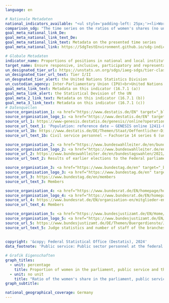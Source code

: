 ```yaml
---
language: en    

# Nationale Metadaten    
national_indicators_available: "<ul style='padding-left: 25px;'><li>Working-age population</li> <li> German Bundestag (lower chamber)</li> <li> Bundesrat (upper chamber)</li> <li> Public service</li> <li> Judiciary</li></ul>"    
comparison_sdg: "The time series on the ratios of women's shares (no unit) are compliant with the UN metadata. The time series on percentage proportions are not compliant with the UN metadata, but provide additional information."    
goal_meta_national_link_De: 
goal_meta_national_link_text_De: 
goal_meta_national_link_text: Metadata on the presented time series
goal_meta_national_link: https://SdgTestEnvironment.github.io/sdg-indicators/public/Meta/16.7.1.pdf    

# Globale Metadaten    
indicator_name: Proportions of positions in national and local institutions, including (a) the legislatures; (b) the public service; and (c) the judiciary, compared to national distributions, by sex, age, persons with disabilities and population groups    
target_name: Ensure responsive, inclusive, participatory and representative decision-making at all levels    
un_designated_tier_url: https://unstats.un.org/sdgs/iaeg-sdgs/tier-classification/    
un_designated_tier_url_text: Tier I/II    
un_desgnated_tier_alert: the United Nations Statistics Division    
un_custodian_agency: Inter-Parliamentary Union (IPU)<br>United Nations Development Programme (UNDP)    
goal_meta_link_text: Metadata on this indicator (16.7.1 (a))    
goal_meta_link_alert: the Statistical Devision of the UN    
goal_meta_2_link_text: Metadata on this indicator (16.7.1 (b))    
goal_meta_3_link_text: Metadata on this indicator (16.7.1 (c))        
# Datenquellen
source_organisation_1: <a href="https://www.destatis.de/EN" target="_blank"> Federal Statistical Office (Destatis) </a>
source_organisation_logo_1: <a href="https://www.destatis.de/EN" target="_blank"><img src="https://sdg-indikatoren.de/public/OrgImgEn/destatis.png" alt="Logo destatis" style="height:60px; width:148px"/></a>
source_url_1: https://www-genesis.destatis.de/genesis//online?operation=table&code=12411-0006&bypass=true&language=en
source_url_text_1: 'Population: reference date – GENESIS online 12411-0006'
source_url_1b: https://www.destatis.de/DE/Themen/Staat/Oeffentlicher-Dienst/_inhalt.html#sprg236406
source_url_text_1b: Civil service personnel – Fachserie 14 series 6 (until 2021) (only available in German)

source_organisation_2: <a href="https://www.bundeswahlleiter.de/en/bundeswahlleiter.html" target="_blank"> The Federal Returning Officer </a>
source_organisation_logo_2: <a href="https://www.bundeswahlleiter.de/en/bundeswahlleiter.html" target="_blank"><img src="https://sdg-indikatoren.de/public/OrgImgEn/bundeswahlleiter.png" alt="Logo bundeswahlleiter" style="height:60px; width:148px"/></a>
source_url_2: https://www.bundeswahlleiter.de/en/bundestagswahlen/2021/publikationen.html
source_url_text_2: Results of earlier elections to the Federal parliaments (only available in German)

source_organisation_3: <a href="https://www.bundestag.de/en" target="_blank"> German Bundestag (Lower chamber) </a>
source_organisation_logo_3: <a href="https://www.bundestag.de/en" target="_blank"><img src="https://sdg-indikatoren.de/public/OrgImgEn/bt.png" alt="Logo bt" style="height:60px; width:148px"/></a>
source_url_3: https://www.bundestag.de/en/members
source_url_text_3: Members

source_organisation_4: <a href="https://www.bundesrat.de/EN/homepage/homepage-node.html" target="_blank"> Bundesrat </a>
source_organisation_logo_4: <a href="https://www.bundesrat.de/EN/homepage/homepage-node.html" target="_blank"><img src="https://sdg-indikatoren.de/public/OrgImgEn/brat.png" alt="Logo brat" style="height:60px; width:148px"/></a>
source_url_4: https://www.bundesrat.de/EN/organisation-en/mitglieder-en/mitglieder-en-node.html
source_url_text_4: Members

source_organisation_5: <a href="https://www.bundesjustizamt.de/EN/Home/Home_node.html" target="_blank"> Federal Office of Justice </a>
source_organisation_logo_5: <a href="https://www.bundesjustizamt.de/EN/Home/Home_node.html" target="_blank"><img src="https://sdg-indikatoren.de/public/OrgImgEn/bafj.png" alt="Logo bafj" style="height:60px; width:148px"/></a>
source_url_5: https://www.bundesjustizamt.de/DE/Themen/Buergerdienste/Justizstatistik/Personal/Personal_node.html
source_url_text_5: Judge statistics and number of staff of the branches of jurisdiction (only available in German)
    
    
copyright: '&copy; Federal Statistical Office (Destatis), 2024'    
data_footnote: 'Public service: Public sector personnel at the federal and Länder levels; in full-time equivalents of employees as of 30 June of the respective year.'    

# Grafik Eigenschaften    
graph_titles:
  - unit: percentage
    title: Proportion of women in the parliament, public service and the judiciary, as well as in the population
  - unit: no unit
    title: "Ratio of the women's share in the parliament, public service and the judiciary to the working age population"
graph_subtitle:     

national_geographical_coverage: Germany    
---
```


<span></span>